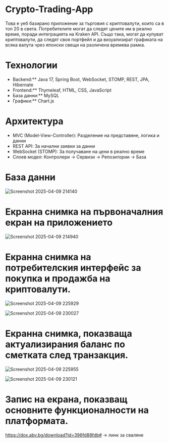 # Crypto-Trading-App
Това е уеб базирано приложение за търговия с криптовалути, които са в топ 20 в света. Потребителите могат да следят цените им в реално време, поради интеграцията на Kraken API. Също така, могат да купуват криптовалути, да следят своя портфейл и да визуализират графиката на всяка валута чрез японски свещи на различена времева рамка.


# Технологии
- Backend:** Java 17, Spring Boot, WebSocket, STOMP, REST, JPA, Hibernate
- Frontend:** Thymeleaf, HTML, CSS, JavaScript
- База данни:** MySQL
- Графики:** Chart.js

 # Архитектура
- MVC (Model-View-Controller): Разделение на представяне, логика и данни
- REST API: За начални заявки за данни
- WebSocket (STOMP): За получаване на цени в реално време
- Слоев модел: Контролери → Сервизи → Репозитории → База


# База данни

![Screenshot 2025-04-09 214140](https://github.com/user-attachments/assets/e96f8bbe-7285-4504-b580-03456dea01ca)


# Екранна снимка на първоначалния екран на приложението
![Screenshot 2025-04-09 214940](https://github.com/user-attachments/assets/1ad0d4e4-4cf5-4f61-a87f-5776e91182e4)

# Екранна снимка на потребителския интерфейс за покупка и продажба на криптовалути.

![Screenshot 2025-04-09 225929](https://github.com/user-attachments/assets/709e6244-fcab-4022-be95-e9491382b276)

![Screenshot 2025-04-09 230027](https://github.com/user-attachments/assets/301aeb35-b894-45f3-b8bb-9d10ca428ff7)

# Екранна снимка, показваща актуализирания баланс по сметката след транзакция.

![Screenshot 2025-04-09 225955](https://github.com/user-attachments/assets/bf32e1bb-d960-4e26-834c-803334fa18cd)

![Screenshot 2025-04-09 230121](https://github.com/user-attachments/assets/67839be6-8ddf-4fc7-935b-0b3afa47e66d)

# Запис на екрана, показващ основните функционалности на платформата.
https://dox.abv.bg/download?id=396fd88fdb# -> линк за сваляне
